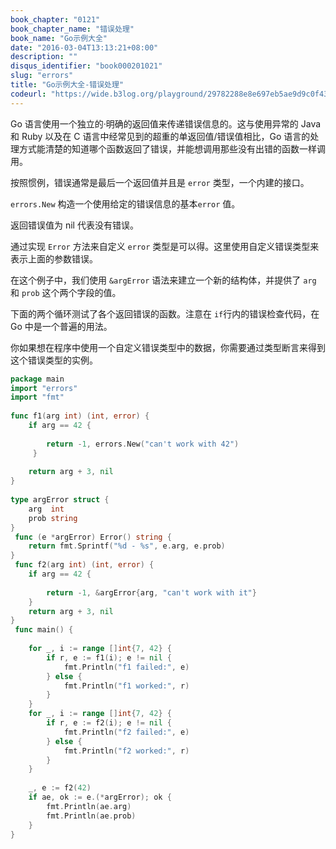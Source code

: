 ```yaml
---
book_chapter: "0121"
book_chapter_name: "错误处理"
book_name: "Go示例大全"
date: "2016-03-04T13:13:21+08:00"
description: ""
disqus_identifier: "book000201021"
slug: "errors"
title: "Go示例大全-错误处理"
codeurl: "https://wide.b3log.org/playground/29782288e8e697eb5ae9d9c0f4334ae2.go"
---
```

 
Go 语言使用一个独立的·明确的返回值来传递错误信息的。这与使用异常的 Java 和 Ruby 以及在 C 语言中经常见到的超重的单返回值/错误值相比，Go 语言的处理方式能清楚的知道哪个函数返回了错误，并能想调用那些没有出错的函数一样调用。





按照惯例，错误通常是最后一个返回值并且是 `error` 类型，一个内建的接口。

`errors.New` 构造一个使用给定的错误信息的基本`error` 值。



返回错误值为 nil 代表没有错误。

通过实现 `Error` 方法来自定义 `error` 类型是可以得。这里使用自定义错误类型来表示上面的参数错误。





在这个例子中，我们使用 `&argError` 语法来建立一个新的结构体，并提供了 `arg` 和 `prob` 这个两个字段的值。



下面的两个循环测试了各个返回错误的函数。注意在 `if`行内的错误检查代码，在 Go 中是一个普遍的用法。

你如果想在程序中使用一个自定义错误类型中的数据，你需要通过类型断言来得到这个错误类型的实例。
 

```go
package main  
import "errors"
import "fmt"  
 
func f1(arg int) (int, error) {
    if arg == 42 {  
 
        return -1, errors.New("can't work with 42")  
     }  
 
    return arg + 3, nil
}  
 
type argError struct {
    arg  int
    prob string
}  
 func (e *argError) Error() string {
    return fmt.Sprintf("%d - %s", e.arg, e.prob)
}  
 func f2(arg int) (int, error) {
    if arg == 42 {  
 
        return -1, &argError{arg, "can't work with it"}
    }
    return arg + 3, nil
}  
 func main() {  
 
    for _, i := range []int{7, 42} {
        if r, e := f1(i); e != nil {
            fmt.Println("f1 failed:", e)
        } else {
            fmt.Println("f1 worked:", r)
        }
    }
    for _, i := range []int{7, 42} {
        if r, e := f2(i); e != nil {
            fmt.Println("f2 failed:", e)
        } else {
            fmt.Println("f2 worked:", r)
        }
    }  
 
    _, e := f2(42)
    if ae, ok := e.(*argError); ok {
        fmt.Println(ae.arg)
        fmt.Println(ae.prob)
    }
}  
```
